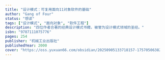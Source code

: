 ```yaml
---
title: "设计模式：可复用面向11对象软件的基础"
author: "Gang of Four"
status: "想读"
tags: ["设计模式", "面向对象", "软件工程"]
description: "四位作者合著的经典设计模式书籍，被誉为设计模式领域的圣经。"
isbn: "9787111075776"
pages: 254
publisher: "机械工业出版社"
publishedYear: 2000
cover: "https://oss.yuxuan66.com/obsidian/20250905133718157-1757050638204.png"
---
```

